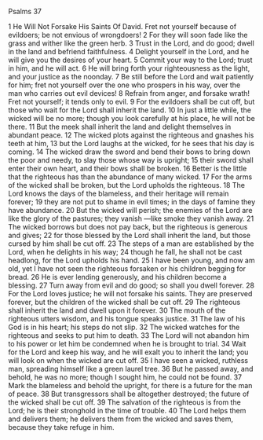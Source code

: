 Psalms 37

1	He Will Not Forsake His Saints Of David. Fret not yourself because of evildoers; be not envious of wrongdoers!
2	For they will soon fade like the grass and wither like the green herb.
3	Trust in the Lord, and do good; dwell in the land and befriend faithfulness.
4	Delight yourself in the Lord, and he will give you the desires of your heart.
5	Commit your way to the Lord; trust in him, and he will act.
6	He will bring forth your righteousness as the light, and your justice as the noonday.
7	Be still before the Lord and wait patiently for him; fret not yourself over the one who prospers in his way, over the man who carries out evil devices!
8	Refrain from anger, and forsake wrath! Fret not yourself; it tends only to evil.
9	For the evildoers shall be cut off, but those who wait for the Lord shall inherit the land.
10	In just a little while, the wicked will be no more; though you look carefully at his place, he will not be there.
11	But the meek shall inherit the land and delight themselves in abundant peace.
12	The wicked plots against the righteous and gnashes his teeth at him,
13	but the Lord laughs at the wicked, for he sees that his day is coming.
14	The wicked draw the sword and bend their bows to bring down the poor and needy, to slay those whose way is upright;
15	their sword shall enter their own heart, and their bows shall be broken.
16	Better is the little that the righteous has than the abundance of many wicked.
17	For the arms of the wicked shall be broken, but the Lord upholds the righteous.
18	The Lord knows the days of the blameless, and their heritage will remain forever;
19	they are not put to shame in evil times; in the days of famine they have abundance.
20	But the wicked will perish; the enemies of the Lord are like the glory of the pastures; they vanish —like smoke they vanish away.
21	The wicked borrows but does not pay back, but the righteous is generous and gives;
22	for those blessed by the Lord shall inherit the land, but those cursed by him shall be cut off.
23	The steps of a man are established by the Lord, when he delights in his way;
24	though he fall, he shall not be cast headlong, for the Lord upholds his hand.
25	I have been young, and now am old, yet I have not seen the righteous forsaken or his children begging for bread.
26	He is ever lending generously, and his children become a blessing.
27	Turn away from evil and do good; so shall you dwell forever.
28	For the Lord loves justice; he will not forsake his saints. They are preserved forever, but the children of the wicked shall be cut off.
29	The righteous shall inherit the land and dwell upon it forever.
30	The mouth of the righteous utters wisdom, and his tongue speaks justice.
31	The law of his God is in his heart; his steps do not slip.
32	The wicked watches for the righteous and seeks to put him to death.
33	The Lord will not abandon him to his power or let him be condemned when he is brought to trial.
34	Wait for the Lord and keep his way, and he will exalt you to inherit the land; you will look on when the wicked are cut off.
35	I have seen a wicked, ruthless man, spreading himself like a green laurel tree.
36	But he passed away, and behold, he was no more; though I sought him, he could not be found.
37	Mark the blameless and behold the upright, for there is a future for the man of peace.
38	But transgressors shall be altogether destroyed; the future of the wicked shall be cut off.
39	The salvation of the righteous is from the Lord; he is their stronghold in the time of trouble.
40	The Lord helps them and delivers them; he delivers them from the wicked and saves them, because they take refuge in him.

